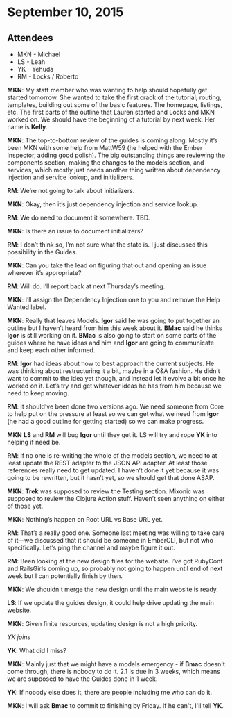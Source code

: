 # September 10, 2015

## Attendees

* MKN - Michael
* LS - Leah
* YK - Yehuda
* RM - Locks / Roberto

**MKN**: My staff member who was wanting to help should hopefully get started tomorrow. She wanted to take the first crack of the tutorial; routing, templates, building out some of the basic features. The homepage, listings, etc. The first parts of the outline that Lauren started and Locks and MKN worked on. We should have the beginning of a tutorial by next week. Her name is **Kelly**.

**MKN**: The top-to-bottom review of the guides is coming along. Mostly it’s been MKN with some help from MattW59 (he helped with the Ember Inspector, adding good polish). The big outstanding things are reviewing the components section, making the changes to the models section, and services, which mostly just needs another thing written about dependency injection and service lookup, and initializers.

**RM**: We’re not going to talk about initializers.

**MKN**: Okay, then it’s just dependency injection and service lookup.

**RM**: We do need to document it somewhere. TBD.

**MKN**: Is there an issue to document initializers?

**RM**: I don’t think so, I’m not sure what the state is. I just discussed this possibility in the Guides.

**MKN**: Can you take the lead on figuring that out and opening an issue wherever it’s appropriate?

**RM**: Will do. I’ll report back at next Thursday’s meeting.

**MKN**: I’ll assign the Dependency Injection one to you and remove the Help Wanted label.


**MKN**: Really that leaves Models. **Igor** said he was going to put together an outline but I haven’t heard from him this week about it. **BMac** said he thinks **Igor** is still working on it. **BMac** is also going to start on some parts of the guides where he have ideas and him and **Igor** are going to communicate and keep each other informed.

**RM**: **Igor** had ideas about how to best approach the current subjects. He was thinking about restructuring it a bit, maybe in a Q&A fashion. He didn’t want to commit to the idea yet though, and instead let it evolve a bit once he worked on it. Let’s try and get whatever ideas he has from him because we need to keep moving.

**RM**: It should’ve been done two versions ago. We need someone from Core to help put on the pressure at least so we can get what we need from **Igor** (he had a good outline for getting started) so we can make progress.

**MKN** **LS** and **RM** will bug **Igor** until they get it. LS will try and rope **YK** into helping if need be.

**RM**: If no one is re-writing the whole of the models section, we need to at least update the REST adapter to the JSON API adapter. At least those references really need to get updated. I haven’t done it yet because it was going to be rewritten, but it hasn’t yet, so we should get that done ASAP.

**MKN**: **Trek** was supposed to review the Testing section. Mixonic was supposed to review the Clojure Action stuff. Haven’t seen anything on either of those yet.

**MKN**: Nothing’s happen on Root URL vs Base URL yet.

**RM**: That’s a really good one. Someone last meeting was willing to take care of it—we discussed that it should be someone in EmberCLI, but not who specifically. Let’s ping the channel and maybe figure it out.

**RM**: Been looking at the new design files for the website. I’ve got RubyConf and RailsGirls coming up, so probably not going to happen until end of next week but I can potentially finish by then.

**MKN**: We shouldn't merge the new design until the main website is ready.

**LS**: If we update the guides design, it could help drive updating the main website.

**MKN**: Given finite resources, updating design is not a high priority.

*YK joins*

**YK**: What did I miss?

**MKN**: Mainly just that we might have a models emergency - if **Bmac** doesn't come through, there is nobody to do it. 2.1 is due in 3 weeks, which means we are supposed to have the Guides done in 1 week.

**YK**: If nobody else does it, there are people including me who can do it.

**MKN**: I will ask **Bmac** to commit to finishing by Friday. If he can't, I'll tell **YK**.
